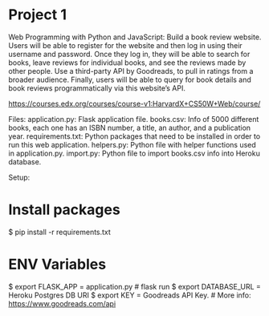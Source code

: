 # Project 1

Web Programming with Python and JavaScript:
Build a book review website. Users will be able to register for the website and then log in using their username and password. Once they log in, they will be able to search for books, leave reviews for individual books, and see the reviews made by other people. Use a third-party API by Goodreads, to pull in ratings from a broader audience. Finally, users will be able to query for book details and book reviews programmatically via this website’s API.

https://courses.edx.org/courses/course-v1:HarvardX+CS50W+Web/course/

Files:
application.py: Flask application file.
books.csv: Info of 5000 different books, each one has an ISBN number, a title, an author, and a publication year. 
requirements.txt: Python packages that need to be installed in order to run this web application.
helpers.py: Python file with helper functions used in application.py.
import.py: Python file to import books.csv info into Heroku database.


Setup:
# Install packages
$ pip install -r requirements.txt

# ENV Variables
$ export FLASK_APP = application.py # flask run
$ export DATABASE_URL = Heroku Postgres DB URI
$ export KEY = Goodreads API Key. # More info: https://www.goodreads.com/api

